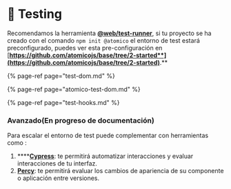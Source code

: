 # 🔬 Testing

Recomendamos la herramienta [**@web/test-runner**](https://modern-web.dev/docs/test-runner/overview/), si tu proyecto se ha creado con el comando `npm init @atomico` el entorno de test estará preconfigurado, puedes ver esta pre-configuración en [**https://github.com/atomicojs/base/tree/2-started**](https://github.com/atomicojs/base/tree/2-started)**.**

{% page-ref page="test-dom.md" %}

{% page-ref page="atomico-test-dom.md" %}

{% page-ref page="test-hooks.md" %}

### Avanzado\(En progreso de documentación\)

Para escalar el entorno de test puede complementar con herramientas como :

1. \*\*\*\*[**Cypress**](https://www.cypress.io/): te permitirá automatizar interacciones y evaluar interacciones de tu interfaz.
2. [**Percy**](https://percy.io/): te permitirá evaluar los cambios de apariencia de su componente o aplicación entre versiones. 



